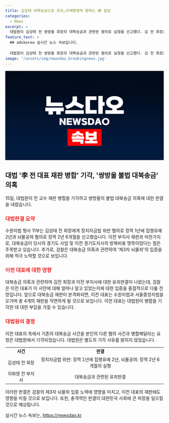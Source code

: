 ```yaml
---
title: 김성태 대북송금으로 유죄…이재명에게 향하는 檢 칼날
categories:
  - News
excerpt: >
  대법원이 김성태 전 쌍방울 회장의 대북송금과 관련된 혐의로 실형을 선고했다. 김 전 회장은 뇌물공여 혐의로 징역 2년 6개월을 선고받았으며, 이 전 부지사와의 공모로 이재명 전 대표의 방북비용 대납을 목적으로 북한에 200만 달러를 보냈다는 사실을 인정했다. 법원은 이 대표의 최측근으로 꼽히는 이 전 부지사가 김 전 회장과의 공동범행을 저질렀다 판단했고, 검찰은 대북송금 의혹과 관련해 이 대표에게 제3자 뇌물죄를 입증하기 위해 노력할 것으로 보인다.
feature_text: >
  ## adskorea 실시간 뉴스 속보입니다.

  대법원이 김성태 전 쌍방울 회장의 대북송금과 관련된 혐의로 실형을 선고했다. 김 전 회장은 뇌물공여 혐의로 징역 2년 6개월을 선고받았으며, 이 전 부지사와의 공모로 이재명 전 대표의 방북비용 대납을 목적으로 북한에 200만 달러를 보냈다는 사실을 인정했다. 법원은 이 대표의 최측근으로 꼽히는 이 전 부지사가 김 전 회장과의 공동범행을 저질렀다 판단했고, 검찰은 대북송금 의혹과 관련해 이 대표에게 제3자 뇌물죄를 입증하기 위해 노력할 것으로 보인다.
image: '/assets/img/newsdao_breakingnews.jpg'
---
```


<p><img src="/assets/img/newsdao_breakingnews.jpg" alt="adskorea 속보" /></p>

<h2 data-ke-size="size26">대법 '李 전 대표 재판 병합' 기각, '쌍방울 불법 대북송금' 의혹</h2>

<p data-ke-size="size16">15일, 대법원이 전 교수 재판 병합을 기각하고 쌍방울의 불법 대북송금 의혹에 대한 판결을 내렸습니다. </p>

<h3><b><span style="color: #ee2323;">대법판결 요약</span></b></h3>

<p data-ke-size="size16">수원지법 형사 11부는 김성태 전 회장에게 정치자금법 위반 혐의로 징역 1년에 집행유예 2년과 뇌물공여 혐의로 징역 2년 6개월을 선고했습니다. 이전 부지사 재판과 마찬가지로, 대북송금이 당시의 경기도 사업 및 이전 경기도지사의 방북비용 명목이었다는 점은 주목받고 있습니다. 추가로, 검찰은 대북송금 의혹과 관련하여 '제3자 뇌물죄'의 입증을 위해 적극 노력할 것으로 보입니다.</p>

<h3><b><span style="color: #ee2323;">이전 대표에 대한 영향</span></b></h3>

<p data-ke-size="size16">대북송금 의혹과 관련하여 김전 회장과 이전 부지사에 대한 유죄판결이 나왔는데, 검찰은 이전 대표가 이 사안에 대해 얼마나 알고 있었는지에 대한 입증을 중점적으로 다룰 전망입니다. 앞으로 대북송금 재판이 본격화되면, 이전 대표는 수원지법과 서울중앙지법을 오가며 총 4개의 재판을 직면하게 될 것으로 보입니다. 이전 대표는 대법원이 병합을 기각한 데 대한 부담을 가질 수 있습니다.</p>

<h3><b><span style="color: #ee2323;">대법원의 결정</span></b></h3>

<p data-ke-size="size16">이전 대표의 측에서 기존의 대북송금 사건을 본인의 다른 혐의 사건과 병합해달라는 요청은 대법원에서 기각되었습니다. 대법원은 별도의 기각 사유를 밝히지 않았습니다.</p>

<table>
    <tr>
        <td style="text-align: center; height: 17px;"><b>사건</b></td>
        <td style="text-align: center; height: 17px;"><b>판결</b></td>
    </tr>
    <tr>
        <td style="text-align: center; height: 17px;">김성태 전 회장</td>
        <td style="text-align: center; height: 17px;">정치자금법 위반: 징역 1년에 집행유예 2년, 뇌물공여: 징역 2년 6개월의 실형</td>
    </tr>
    <tr>
        <td style="text-align: center; height: 17px;">이화영 전 부지사</td>
        <td style="text-align: center; height: 17px;">대북송금과 관련된 유죄판결</td>
    </tr>
</table>

<p data-ke-size="size16">이러한 판결은 검찰의 제3자 뇌물죄 입증 노력에 영향을 미치고, 이전 대표의 재판에도 영향을 미칠 것으로 보입니다. 또한, 충격적인 판결이 대한민국 사회에 큰 파장을 일으킬 것으로 예상됩니다.</p>
실시간 뉴스 속보는, <a href="https://newsdao.kr" rel="dofollow">https://newsdao.kr</a>



